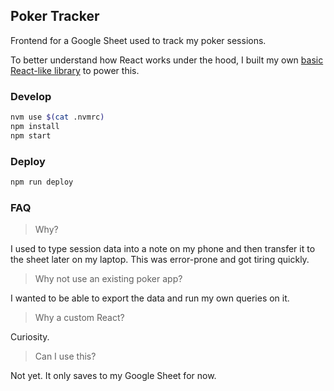## Poker Tracker

Frontend for a Google Sheet used to track my poker sessions.

To better understand how React works under the hood, I built my own [basic
React-like library](https://github.com/mhluska/recat) to power this.

### Develop

```sh
nvm use $(cat .nvmrc)
npm install
npm start
```

### Deploy

```sh
npm run deploy
```

### FAQ

> Why?

I used to type session data into a note on my phone and then
transfer it to the sheet later on my laptop. This was error-prone and got tiring
quickly.

> Why not use an existing poker app?

I wanted to be able to export the data and run my own queries on it.

> Why a custom React?

Curiosity.

> Can I use this?

Not yet. It only saves to my Google Sheet for now.
